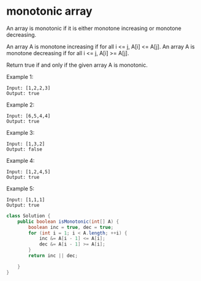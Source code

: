 # monotonic array

An array is monotonic if it is either monotone increasing or monotone decreasing.

An array A is monotone increasing if for all i <= j, A[i] <= A[j].  An array A is monotone decreasing if for all i <= j, A[i] >= A[j].

Return true if and only if the given array A is monotonic.



Example 1:
```
Input: [1,2,2,3]
Output: true
```
Example 2:
```
Input: [6,5,4,4]
Output: true
```
Example 3:
```
Input: [1,3,2]
Output: false
```
Example 4:
```
Input: [1,2,4,5]
Output: true
```
Example 5:
```
Input: [1,1,1]
Output: true
```

```java
class Solution {
    public boolean isMonotonic(int[] A) {
        boolean inc = true, dec = true;
        for (int i = 1; i < A.length; ++i) {
            inc &= A[i - 1] <= A[i];
            dec &= A[i - 1] >= A[i];
        }
        return inc || dec;

    }
}
```
